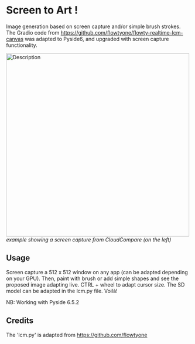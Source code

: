 # Screen to Art !
Image generation based on screen capture and/or simple brush strokes. The Gradio code from <a>https://github.com/flowtyone/flowty-realtime-lcm-canvas</a> was adapted to Pyside6, and upgraded with screen capture functionality.

<img src="paintlcm_lr3.gif" width="500" alt="Description">
<i>example showing a screen capture from CloudCompare (on the left)</i>

## Usage
Screen capture a 512 x 512 window on any app (can be adapted depending on your GPU). Then, paint with brush or add simple shapes and see the proposed image adapting live.
CTRL + wheel to adapt cursor size. The SD model can be adapted in the lcm.py file.
Voilà!

NB: Working with Pyside 6.5.2

## Credits
The 'lcm.py' is adapted from https://github.com/flowtyone


